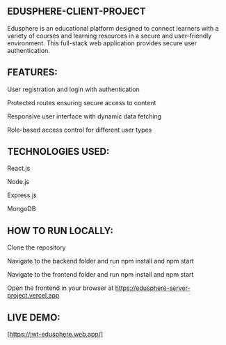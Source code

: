 ## EDUSPHERE-CLIENT-PROJECT
Edusphere is an educational platform designed to connect learners with a variety of courses and learning resources in a secure and user-friendly environment. This full-stack web application provides secure user authentication.

## FEATURES:

User registration and login with  authentication

Protected routes ensuring secure access to content

Responsive user interface with dynamic data fetching

Role-based access control for different user types

## TECHNOLOGIES USED:

React.js

Node.js

Express.js

MongoDB



## HOW TO RUN LOCALLY:

Clone the repository

Navigate to the backend folder and run npm install and npm start

Navigate to the frontend folder and run npm install and npm start

Open the frontend in your browser at https://edusphere-server-project.vercel.app

## LIVE DEMO:
[https://jwt-edusphere.web.app/]
